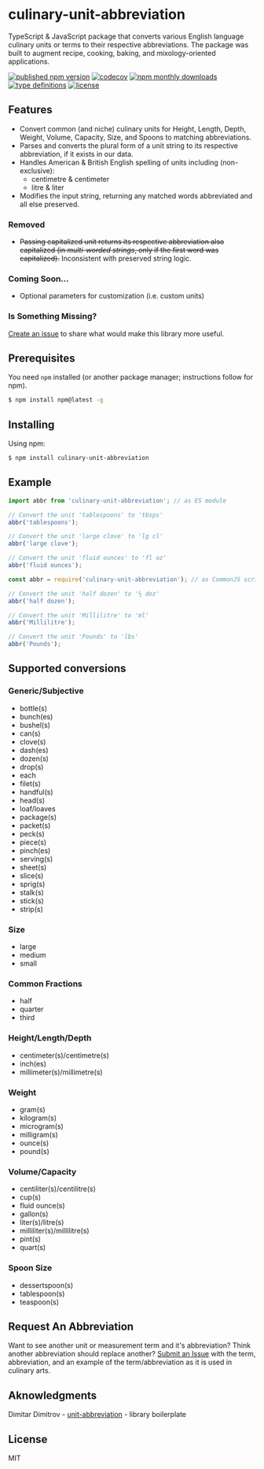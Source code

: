 # culinary-unit-abbreviation
TypeScript & JavaScript package that converts various English language culinary units or terms to their respective abbreviations. The package was built to augment recipe, cooking, baking, and mixology-oriented applications.


[![published npm version](https://img.shields.io/npm/v/culinary-unit-abbreviation)](https://www.npmjs.com/package/culinary-unit-abbreviation) [![codecov](https://codecov.io/gh/coren-frankel/culinary-unit-abbreviation/graph/badge.svg?token=EDSMT8ZK96)](https://codecov.io/gh/coren-frankel/culinary-unit-abbreviation) [![npm monthly downloads](https://img.shields.io/npm/dm/culinary-unit-abbreviation)](https://www.npmjs.com/package/culinary-unit-abbreviation) [![type definitions](https://img.shields.io/npm/types/culinary-unit-abbreviation)](https://www.npmjs.com/package/culinary-unit-abbreviation) [![license](https://img.shields.io/npm/l/culinary-unit-abbreviation)](https://www.npmjs.com/package/culinary-unit-abbreviation)

## Features

- Convert common (and niche) culinary units for Height, Length, Depth, Weight, Volume, Capacity, Size, and Spoons to matching abbreviations.
- Parses and converts the plural form of a unit string to its respective abbreviation, if it exists in our data.
- Handles American & British English spelling of units including (non-exclusive):
  * centimetre & centimeter
  * litre & liter
- Modifies the input string, returning any matched words abbreviated and all else preserved.

### Removed
- ~~Passing capitalized unit returns its respective abbreviation also capitalized (in *multi-worded strings*, only if the first word was capitalized).~~ Inconsistent with preserved string logic.

### Coming Soon...
- Optional parameters for customization (i.e. custom units)

### Is Something Missing?
[Create an issue](https://github.com/coren-frankel/culinary-unit-abbreviation/issues/new) to share what would make this library more useful.

## Prerequisites 

You need `npm` installed (or another package manager; instructions follow for npm).
```bash
$ npm install npm@latest -g
```

## Installing

Using npm:

```bash
$ npm install culinary-unit-abbreviation
```

## Example

```ts
import abbr from 'culinary-unit-abbreviation'; // as ES module

// Convert the unit 'tablespoons' to 'tbsps'
abbr('tablespoons');

// Convert the unit 'large clove' to 'lg cl'
abbr('large clove');

// Convert the unit 'fluid ounces' to 'fl oz'
abbr('fluid ounces');
```

```js
const abbr = require('culinary-unit-abbreviation'); // as CommonJS script

// Convert the unit 'half dozen' to '½ doz'
abbr('half dozen');

// Convert the unit 'Millilitre' to 'ml'
abbr('Millilitre');

// Convert the unit 'Pounds' to 'lbs'
abbr('Pounds');
```

## Supported conversions

### Generic/Subjective
  * bottle(s)
  * bunch(es)
  * bushel(s)
  * can(s)
  * clove(s)
  * dash(es)
  * dozen(s)
  * drop(s)
  * each
  * filet(s)
  * handful(s)
  * head(s)
  * loaf/loaves
  * package(s)
  * packet(s)
  * peck(s)
  * piece(s)
  * pinch(es)
  * serving(s)
  * sheet(s)
  * slice(s)
  * sprig(s)
  * stalk(s)
  * stick(s)
  * strip(s)

### Size
  * large
  * medium
  * small

### Common Fractions
  * half
  * quarter
  * third

### Height/Length/Depth
  * centimeter(s)/centimetre(s)
  * inch(es)
  * millimeter(s)/millimetre(s)

### Weight
  * gram(s)
  * kilogram(s)
  * microgram(s)
  * milligram(s)
  * ounce(s)
  * pound(s)

### Volume/Capacity
  * centiliter(s)/centilitre(s)
  * cup(s)
  * fluid ounce(s)
  * gallon(s)
  * liter(s)/litre(s)
  * milliliter(s)/millilitre(s)
  * pint(s)
  * quart(s)

### Spoon Size
  * dessertspoon(s)
  * tablespoon(s)
  * teaspoon(s)


## Request An Abbreviation
Want to see another unit or measurement term and it's abbreviation? Think another abbreviation should replace another? 
[Submit an Issue](https://github.com/coren-frankel/culinary-unit-abbreviation/issues) with the term, abbreviation, and an example of the term/abbreviation as it is used in culinary arts. 

## Aknowledgments
Dimitar Dimitrov - [unit-abbreviation](https://github.com/cranzy/unit-abbreviation) - library boilerplate

## License
MIT
